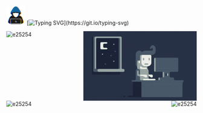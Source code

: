 <picture><img src = "https://github.com/0xAbdulKhalid/0xAbdulKhalid/raw/main/assets/mdImages/about_me.gif" width = 50px></picture> [![Typing SVG](https://readme-typing-svg.herokuapp.com?font=Fira+Code&size=30&duration=2000&pause=1000&color=BB85E3&background=2D2B5200&vCenter=true&height=40&lines=+Hi+%2C+I+am+Jerry;+Welcome+to+my+github+!)](https://git.io/typing-svg)

<div>
  <div style="display:flex;justify-content:space-between;align:center;">
    <img
      src="https://github-readme-stats.vercel.app/api?username=e25254&show_icons=true&theme=material-palenight&hide_border=true"
      alt="e25254"
    />
    <img
      alt="Night Coding"
      src="https://raw.githubusercontent.com/AVS1508/AVS1508/master/assets/Night-Coding.gif"
    />
  </div>

  <div style="display:flex;justify-content:space-between;align:center;">
    <img
      src="https://github-readme-stats.vercel.app/api/top-langs?username=e25254&show_icons=true&theme=material-palenight&hide_border=true&layout=compact"
      alt="e25254"
    />
    <img
      src="https://github-readme-streak-stats.herokuapp.com/?user=e25254&theme=material-palenight&hide_border=true"
      alt="e25254"
    />
  </div>
</div>
